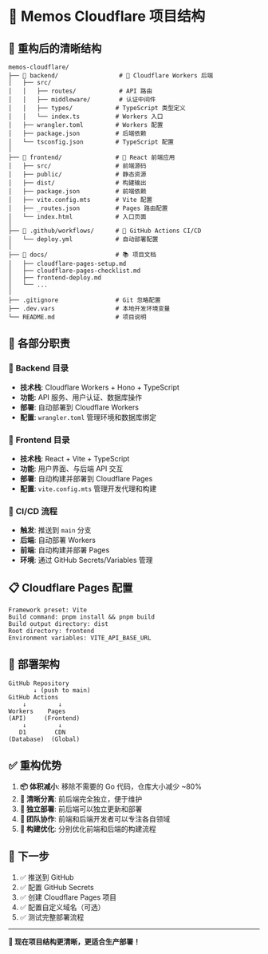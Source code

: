 # 📁 Memos Cloudflare 项目结构

## 🎯 **重构后的清晰结构**

```
memos-cloudflare/
├── 📁 backend/                 # 🔧 Cloudflare Workers 后端
│   ├── src/
│   │   ├── routes/            # API 路由
│   │   ├── middleware/        # 认证中间件
│   │   ├── types/            # TypeScript 类型定义
│   │   └── index.ts          # Workers 入口
│   ├── wrangler.toml         # Workers 配置
│   ├── package.json          # 后端依赖
│   └── tsconfig.json         # TypeScript 配置
│
├── 📁 frontend/               # 🎨 React 前端应用
│   ├── src/                  # 前端源码
│   ├── public/               # 静态资源
│   ├── dist/                 # 构建输出
│   ├── package.json          # 前端依赖
│   ├── vite.config.mts       # Vite 配置
│   ├── _routes.json          # Pages 路由配置
│   └── index.html            # 入口页面
│
├── 📁 .github/workflows/      # 🚀 GitHub Actions CI/CD
│   └── deploy.yml            # 自动部署配置
│
├── 📁 docs/                   # 📚 项目文档
│   ├── cloudflare-pages-setup.md
│   ├── cloudflare-pages-checklist.md
│   ├── frontend-deploy.md
│   └── ...
│
├── .gitignore                # Git 忽略配置
├── .dev.vars                 # 本地开发环境变量
└── README.md                 # 项目说明
```

## 🎯 **各部分职责**

### 🔧 **Backend 目录**
- **技术栈**: Cloudflare Workers + Hono + TypeScript
- **功能**: API 服务、用户认证、数据库操作
- **部署**: 自动部署到 Cloudflare Workers
- **配置**: `wrangler.toml` 管理环境和数据库绑定

### 🎨 **Frontend 目录**  
- **技术栈**: React + Vite + TypeScript
- **功能**: 用户界面、与后端 API 交互
- **部署**: 自动构建并部署到 Cloudflare Pages
- **配置**: `vite.config.mts` 管理开发代理和构建

### 🚀 **CI/CD 流程**
- **触发**: 推送到 `main` 分支
- **后端**: 自动部署 Workers
- **前端**: 自动构建并部署 Pages
- **环境**: 通过 GitHub Secrets/Variables 管理

## 📋 **Cloudflare Pages 配置**

```
Framework preset: Vite
Build command: pnpm install && pnpm build
Build output directory: dist
Root directory: frontend
Environment variables: VITE_API_BASE_URL
```

## 🔗 **部署架构**

```
GitHub Repository
       ↓ (push to main)
GitHub Actions
    ↓         ↓
Workers    Pages
(API)     (Frontend)
    ↓         ↓
   D1        CDN
(Database)  (Global)
```

## ✅ **重构优势**

1. **📦 体积减小**: 移除不需要的 Go 代码，仓库大小减少 ~80%
2. **🔧 清晰分离**: 前后端完全独立，便于维护
3. **🚀 独立部署**: 前后端可以独立更新和部署
4. **👥 团队协作**: 前端和后端开发者可以专注各自领域
5. **📱 构建优化**: 分别优化前端和后端的构建流程

## 🎯 **下一步**

1. ✅ 推送到 GitHub
2. ✅ 配置 GitHub Secrets
3. ✅ 创建 Cloudflare Pages 项目
4. ✅ 配置自定义域名（可选）
5. ✅ 测试完整部署流程

---

**🚀 现在项目结构更清晰，更适合生产部署！** 